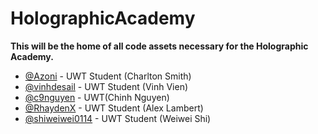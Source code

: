 # HolographicAcademy
<b>This will be the home of all code assets necessary for the Holographic Academy.</b>

- [@Azoni](https://github.com/azoni) - UWT Student (Charlton Smith)
- [@vinhdesail](https://github.com/vinhdesail) - UWT Student (Vinh Vien)
- [@c9nguyen](https://github.com/c9nguyen) - UWT(Chinh Nguyen)
- [@RhaydenX](https://github.com/RhaydenX) - UWT Student (Alex Lambert)
- [@shiweiwei0114](https://github.com/shiweiwei0114) - UWT Student (Weiwei Shi)
